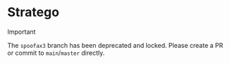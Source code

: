 # Stratego

> [!IMPORTANT]
> The `spoofax3` branch has been deprecated and locked. Please create a PR or commit to `main`/`master` directly.
